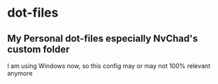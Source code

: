 # dot-files
My Personal dot-files especially NvChad's custom folder
-------------------------------------------------------
I am using Windows now, so this config may or may not 100% relevant anymore
